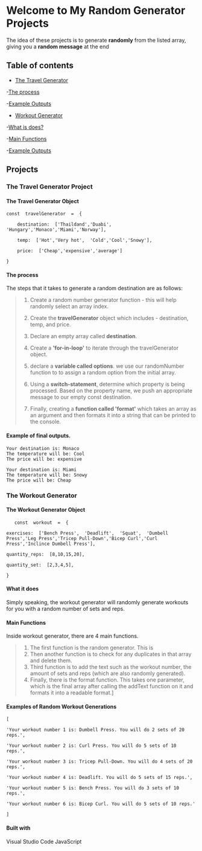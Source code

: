 # Welcome to My Random Generator Projects

The idea of these projects is to generate **randomly** from the listed array, giving you a **random message** at the end
## Table of contents
- [The Travel Generator](#the-travel-generator-project)

-[The process](#the-process)

-[Example Outputs](#example-final-outputs)

- [Workout Generator](#the-workout-generator)

-[What is does?](#what-it-does)
  
-[Main Functions](#main-functions)

-[Example Outputs](#examples-of-random-workout-generations)


## Projects
### The Travel Generator Project
#### The Travel Generator Object

    const  travelGenerator  =  {
    
	    destination:  ['Thaildand','Duabi',  'Hungary','Monaco','Miami','Norway'],
    
	    temp:  ['Hot','Very hot',  'Cold','Cool','Snowy'],
    
	    price:  ['Cheap','expensive','average']
    
    }

#### The process

The steps that it takes to generate a random destination are as follows:
> 1. Create a random number generator function - this will help randomly select an array index.
> 
> 2. Create the **travelGenerator** object which includes - destination, temp, and price.
> 3. Declare an empty array called **destination**.
> 4. Create a **'for-in-loop'** to iterate through the travelGenerator object.
> 5. declare a **variable called options**. we use our randomNumber function to to assign a random option from the initial array. 
> 6. Using a **switch-statement**, determine which property is being processed. Based on the property name, we push an appropriate message to our empty const destination. 
> 7. Finally, creating a **function called 'format'** which takes an array as an argument and then formats it into a string that can be printed to the console. 

#### Example of final outputs. 

    Your destination is: Monaco
    The temperature will be: Cool
    The price will be: expensive
 
    Your destination is: Miami
    The temperature will be: Snowy
    The price will be: Cheap

### The Workout Generator
#### The Workout Generator Object

       const  workout  =  {
    
    exercises:  ['Bench Press',  'Deadlift',  'Squat',  'Dumbell Press','Leg Press','Tricep Pull-Down','Bicep Curl','Curl Press','Inclince Dumbell Press'],
    
    quantity_reps:  [8,10,15,20],
    
    quantity_set:  [2,3,4,5],
    
    }

 



#### What it does
Simply speaking, the workout generator will randomly generate  workouts for you with a random number of sets and reps.

#### Main Functions 
Inside workout generator, there are 4 main functions. 
>1. The first function is the random generator. This is 
>2. Then another function is to check for any duplicates in that array and delete them.
>3. Third function is to add the text such as the workout number, the amount of sets and  reps (which are also randomly generated).
>4. Finally, there is the format function. This takes one parameter, which is the final array after calling the addText function on it and formats it into a readable format.]

#### Examples of Random Workout Generations

    [
    
    'Your workout number 1 is: Dumbell Press. You will do 2 sets of 20 reps.',
    
    'Your workout number 2 is: Curl Press. You will do 5 sets of 10 reps.',
    
    'Your workout number 3 is: Tricep Pull-Down. You will do 4 sets of 20 reps.',
    
    'Your workout number 4 is: Deadlift. You will do 5 sets of 15 reps.',
    
    'Your workout number 5 is: Bench Press. You will do 3 sets of 10 reps.',
    
    'Your workout number 6 is: Bicep Curl. You will do 5 sets of 10 reps.'
    
    ]

#### Built with
Visual Studio Code
JavaScript 
